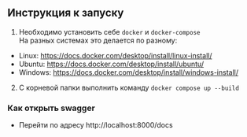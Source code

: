 ## Инструкция к запуску

1. Необходимо установить себе `docker` и `docker-compose`\
На разных системах это делается по разному:
* Linux: https://docs.docker.com/desktop/install/linux-install/
* Ubuntu: https://docs.docker.com/desktop/install/ubuntu/
* Windows: https://docs.docker.com/desktop/install/windows-install/
2. С корневой папки выполнить команду `docker compose up --build`

### Как открыть swagger
- Перейти по адресу http://localhost:8000/docs
